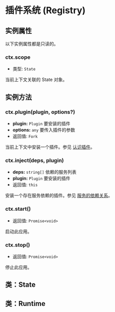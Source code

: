 # 插件系统 (Registry)

## 实例属性

以下实例属性都是只读的。

### ctx.scope

- 类型: `State`

当前上下文关联的 State 对象。

## 实例方法

### ctx.plugin(plugin, options?)

- **plugin:** `Plugin` 要安装的插件
- **options:** `any` 要传入插件的参数
- 返回值: `Fork`

当前上下文中安装一个插件。参见 [认识插件](../../guide/plugin/)。

### ctx.inject(deps, plugin)

- **deps:** `string[]` 依赖的服务列表
- **plugin:** `Plugin` 要安装的插件
- 返回值: `this`

安装一个存在服务依赖的插件。参见 [服务的依赖关系](../../guide/plugin/service.md#服务的依赖关系)。

### ctx.start()

- 返回值: `Promise<void>`

启动此应用。

### ctx.stop()

- 返回值: `Promise<void>`

停止此应用。

## 类：State

## 类：Runtime
